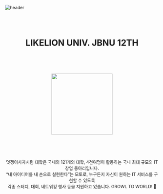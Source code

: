 
![header](https://capsule-render.vercel.app/api?type=waving&color=ff7f00&height=200&)
<br/>
<br/>  
<br/>  

<h1 align="center">LIKELION UNIV. JBNU 12TH</h1>
<br/>  
<br/>  
<br/>  

<p align="center">
  <img src="https://likelionjbnu.notion.site/image/https%3A%2F%2Fs3-us-west-2.amazonaws.com%2Fsecure.notion-static.com%2F6c21168c-ac1c-498a-a3ff-9e9fa8cda13a%2F%25EB%25A9%258B%25EC%259F%2581%25EC%259D%25B4%25EC%2582%25AC%25EC%259E%2590%25EC%25B2%2598%25EB%259F%25BC_%25EC%25A0%2584%25EB%25B6%2581%25EB%258C%2580_%25EB%25A1%259C%25EA%25B3%25A0.jpg?table=block&id=dc46625c-d05f-40e2-a3dd-e5b926168839&spaceId=99665ba5-4c9b-4ffd-92f0-95c9b068c24f&width=960&userId=&cache=v2.png" width="200" height="200" />
</p>

<br/>  
<br/>  
<br/>  

<p align="center">
  멋쟁이사자처럼 대학은 국내외 121개의 대학, 4천여명이 활동하는 국내 최대 규모의 IT 창업 동아리입니다.
  <br/>
  “내 아이디어를 내 손으로 실현한다”는 모토로, 누구든지 자신이 원하는 IT 서비스를 구현할 수 있도록
  <br/>
  각종 스터디, 대회, 네트워킹 행사 등을 지원하고 있습니다. GROWL TO WORLD! 🦁
  </p>

